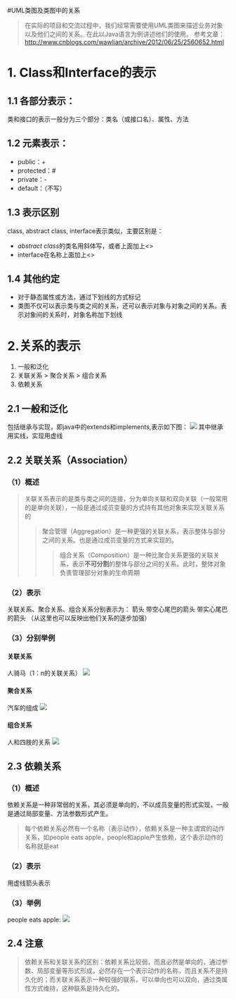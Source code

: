 #UML类图及类图中的关系
> 在实际的项目和交流过程中，我们经常需要使用UML类图来描述业务对象以及他们之间的关系。在此以Java语言为例讲述他们的使用。
> 参考文章：http://www.cnblogs.com/wawlian/archive/2012/06/25/2560652.html

# 1. Class和Interface的表示

## 1.1 各部分表示：
类和接口的表示一般分为三个部分：类名（或接口名）、属性、方法

## 1.2 元素表示：
* public：+
* protected：#
* private：-
* default：（不写）

## 1.3 表示区别
class, abstract class, interface表示类似，主要区别是：
* *abstract class*的类名用斜体写，或者上面加上<<abstract>>
* interface在名称上面加上<<interface>>

## 1.4 其他约定
* 对于静态属性或方法，通过下划线的方式标记
* 类图不仅可以表示类与类之间的关系，还可以表示对象与对象之间的关系。表示对象间的关系时，对象名称加下划线

# 2.关系的表示
1. 一般和泛化
2. 关联关系 > 聚合关系 > 组合关系
3. 依赖关系

## 2.1 一般和泛化
包括继承与实现，即java中的extends和implements,表示如下图：
![](http://www.coding.wang/up/php/upload/default/201505/png/1431752304.png)
其中继承用实线，实现用虚线

## 2.2 关联关系（Association）
### （1）概述
> 关联关系表示的是类与类之间的连接，分为单向关联和双向关联（一般常用的是单向关联），一般是通过成员变量的方式持有其他对象来实现关联关系的
> > 聚合管理（Aggregation）是一种更强的关联关系，表示整体与部分之间的关系。也是通过成员变量的方式来实现的。
> > > 组合关系（Composition）是一种比聚合关系更强的关联关系，表示**不可分割**的整体与部分之间的关系。此时，整体对象负责管理部分对象的生命周期

### （2）表示
关联关系、聚合关系、组合关系分别表示为：
箭头
带空心尾巴的箭头
带实心尾巴的箭头
（从这里也可以反映出他们关系的逐步加强）

### （3）分别举例
#### 关联关系
人骑马（1：n的关联关系）
![](http://pic002.cnblogs.com/images/2012/51347/2012062500540663.png)

#### 聚合关系
汽车的组成
![](http://pic002.cnblogs.com/images/2012/51347/2012062500553633.png)

#### 组合关系
人和四肢的关系
![](http://pic002.cnblogs.com/images/2012/51347/2012062500560277.png)

## 2.3 依赖关系
### （1）概述
依赖关系是一种非常弱的关系，其必须是单向的，不以成员变量的形式实现，一般是通过局部变量、方法参数形式产生。
> 每个依赖关系必然有一个名称（表示动作），依赖关系是一种主谓宾的动作关系，如people eats apple，people和apple产生依赖，这个表示动作的名称就是eat

### （2）表示
用虚线箭头表示

### （3）举例
people eats apple:
![](http://pic002.cnblogs.com/images/2012/51347/2012062500570231.png)

## 2.4 注意
> 依赖关系和关联关系的区别：依赖关系比较弱，而且必然是单向的，通过参数、局部变量等形式形成，必然存在一个表示动作的名称，而且关系不是持久化的；而关联关系表示一种较强的联系，可以单向也可以双向，通过类属性方式维持，这种联系是持久化的。



